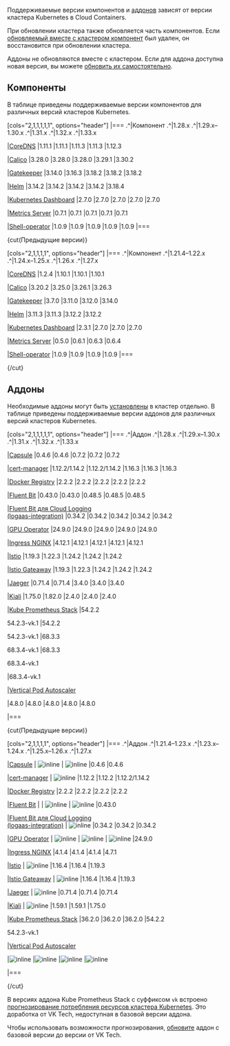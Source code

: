 Поддерживаемые версии компонентов и [аддонов](../../addons-and-settings/addons) зависят от версии кластера Kubernetes в Cloud Containers.

При обновлении кластера также обновляется часть компонентов. Если [обновляемый вместе с кластером компонент](../../update) был удален, он восстановится при обновлении кластера.

Аддоны не обновляются вместе с кластером. Если для аддона доступна новая версия, вы можете [обновить их самостоятельно](../../../instructions/addons/manage-addons#obnovlenie_versii_addona).

## Компоненты

В таблице приведены поддерживаемые версии компонентов для различных версий кластеров Kubernetes.

[cols="2,1,1,1,1,1", options="header"]
|===
.^|Компонент
.^|1.28.x
.^|1.29.x–1.30.x
.^|1.31.x
.^|1.32.x
.^|1.33.x

|[CoreDNS](https://github.com/coredns/coredns)
|1.11.1
|1.11.1
|1.11.3
|1.11.3
|1.12.3

|[Calico](https://github.com/projectcalico/calico)
|3.28.0
|3.28.0
|3.28.0
|3.29.1
|3.30.2

|[Gatekeeper](https://github.com/open-policy-agent/gatekeeper)
|3.14.0
|3.16.3
|3.18.2
|3.18.2
|3.18.2

|[Helm](https://github.com/helm/helm)
|3.14.2
|3.14.2
|3.14.2
|3.14.2
|3.18.4

|[Kubernetes Dashboard](https://github.com/kubernetes/dashboard)
|2.7.0
|2.7.0
|2.7.0
|2.7.0
|2.7.0

|[Metrics Server](https://github.com/kubernetes-sigs/metrics-server)
|0.7.1
|0.7.1
|0.7.1
|0.7.1
|0.7.1

|[Shell-operator](https://github.com/flant/shell-operator)
|1.0.9
|1.0.9
|1.0.9
|1.0.9
|1.0.9
|===

{cut(Предыдущие версии)}

[cols="2,1,1,1,1", options="header"]
|===
.^|Компонент
.^|1.21.4–1.22.x
.^|1.24.x–1.25.x
.^|1.26.x
.^|1.27.x

|[CoreDNS](https://github.com/coredns/coredns)
|1.2.4
|1.10.1
|1.10.1
|1.10.1

|[Calico](https://github.com/projectcalico/calico)
|3.20.2
|3.25.0
|3.26.1
|3.26.3

|[Gatekeeper](https://github.com/open-policy-agent/gatekeeper)
|3.7.0
|3.11.0
|3.12.0
|3.14.0

|[Helm](https://github.com/helm/helm)
|3.11.3
|3.11.3
|3.12.2
|3.12.2

|[Kubernetes Dashboard](https://github.com/kubernetes/dashboard)
|2.3.1
|2.7.0
|2.7.0
|2.7.0

|[Metrics Server](https://github.com/kubernetes-sigs/metrics-server)
|0.5.0
|0.6.1
|0.6.3
|0.6.4

|[Shell-operator](https://github.com/flant/shell-operator)
|1.0.9
|1.0.9
|1.0.9
|1.0.9
|===

{/cut}

## Аддоны

Необходимые аддоны могут быть [установлены](../../../instructions/addons/manage-addons#ustanovka_addona) в кластер отдельно. В таблице приведены поддерживаемые версии аддонов для различных версий кластеров Kubernetes.

[cols="2,1,1,1,1,1", options="header"]
|===
.^|Аддон
.^|1.28.x
.^|1.29.x–1.30.x
.^|1.31.x
.^|1.32.x
.^|1.33.x

|[Capsule](https://github.com/projectcapsule/capsule)
|0.4.6
|0.4.6
|0.7.2
|0.7.2
|0.7.2

|[cert-manager](https://github.com/cert-manager/cert-manager)
|1.12.2/1.14.2
|1.12.2/1.14.2
|1.16.3
|1.16.3
|1.16.3

|[Docker Registry](https://github.com/twuni/docker-registry.helm)
|2.2.2
|2.2.2
|2.2.2
|2.2.2
|2.2.2

|[Fluent Bit](https://github.com/fluent/fluent-bit)
|0.43.0
|0.43.0
|0.48.5
|0.48.5
|0.48.5

|[Fluent Bit для Cloud Logging<br>(logaas-integration)](../../../instructions/addons/advanced-installation/install-advanced-logaas-integration)
|0.34.2
|0.34.2
|0.34.2
|0.34.2
|0.34.2

|[GPU Operator](https://github.com/NVIDIA/gpu-operator)
|24.9.0
|24.9.0
|24.9.0
|24.9.0
|24.9.0

|[Ingress NGINX](https://github.com/kubernetes/ingress-nginx)
|4.12.1
|4.12.1
|4.12.1
|4.12.1
|4.12.1

|[Istio](https://github.com/istio/istio)
|1.19.3
|1.22.3
|1.24.2
|1.24.2
|1.24.2

|[Istio Gateaway](https://github.com/istio/gateway-api)
|1.19.3
|1.22.3
|1.24.2
|1.24.2
|1.24.2

|[Jaeger](https://github.com/jaegertracing/jaeger)
|0.71.4
|0.71.4
|3.4.0
|3.4.0
|3.4.0

|[Kiali](https://github.com/kiali/kiali)
|1.75.0
|1.82.0
|2.4.0
|2.4.0
|2.4.0

|[Kube Prometheus Stack](https://github.com/prometheus-operator/kube-prometheus)
|54.2.2

54.2.3-vk.1
|54.2.2

54.2.3-vk.1
|68.3.3

68.3.4-vk.1
|68.3.3

68.3.4-vk.1

|68.3.4-vk.1

|[Vertical Pod Autoscaler](https://github.com/kubernetes/autoscaler/tree/master/vertical-pod-autoscaler)

|4.8.0
|4.8.0
|4.8.0
|4.8.0
|4.8.0

|===

{cut(Предыдущие версии)}

[cols="2,1,1,1,1", options="header"]
|===
.^|Аддон
.^|1.21.4–1.23.x
.^|1.23.x–1.24.x
.^|1.25.x–1.26.x
.^|1.27.x

|[Capsule](https://github.com/projectcapsule/capsule)
| ![](/ru/assets/no.svg "inline")
| ![](/ru/assets/no.svg "inline")
|0.4.6
|0.4.6

|[cert-manager](https://github.com/cert-manager/cert-manager)
| ![](/ru/assets/no.svg "inline")
|1.12.2
|1.12.2
|1.12.2/1.14.2

|[Docker Registry](https://github.com/twuni/docker-registry.helm)
|2.2.2
|2.2.2
|2.2.2
|2.2.2

|[Fluent Bit](https://github.com/fluent/fluent-bit)
|
| ![](/ru/assets/no.svg "inline")
| ![](/ru/assets/no.svg "inline")
|0.43.0

|[Fluent Bit для Cloud Logging<br>(logaas-integration)](../../../instructions/addons/advanced-installation/install-advanced-logaas-integration)
| ![](/ru/assets/no.svg "inline")
|0.34.2
|0.34.2
|0.34.2

|[GPU Operator](https://github.com/NVIDIA/gpu-operator)
| ![](/ru/assets/no.svg "inline")
| ![](/ru/assets/no.svg "inline")
| ![](/ru/assets/no.svg "inline")
|24.9.0

|[Ingress NGINX](https://github.com/kubernetes/ingress-nginx)
|4.1.4
|4.1.4
|4.1.4
|4.7.1

|[Istio](https://github.com/istio/istio)
| ![](/ru/assets/no.svg "inline")
|1.16.4
|1.16.4
|1.19.3

|[Istio Gateaway](https://github.com/istio/gateway-api)
| ![](/ru/assets/no.svg "inline")
|1.16.4
|1.16.4
|1.19.3

|[Jaeger](https://github.com/jaegertracing/jaeger)
| ![](/ru/assets/no.svg "inline")
|0.71.4
|0.71.4
|0.71.4

|[Kiali](https://github.com/kiali/kiali)
| ![](/ru/assets/no.svg "inline")
|1.59.1
|1.59.1
|1.75.0

|[Kube Prometheus Stack](https://github.com/prometheus-operator/kube-prometheus)
|36.2.0
|36.2.0
|36.2.0
|54.2.2

54.2.3-vk.1

|[Vertical Pod Autoscaler](https://github.com/kubernetes/autoscaler/tree/master/vertical-pod-autoscaler)

|![](/ru/assets/no.svg "inline")
|![](/ru/assets/no.svg "inline")
|![](/ru/assets/no.svg "inline")
|![](/ru/assets/no.svg "inline")

|===

{/cut}

В версиях аддона Kube Prometheus Stack с суффиксом `vk` встроено [прогнозирование потребления ресурсов кластера Kubernetes](../../../monitoring#forecast_consumption). Это доработка от VK Tech, недоступная в базовой версии аддона.

Чтобы использовать возможности прогнозирования, [обновите](../../../how-to-guides/update-monitoring-addon) аддон с базовой версии до версии от VK Tech.
